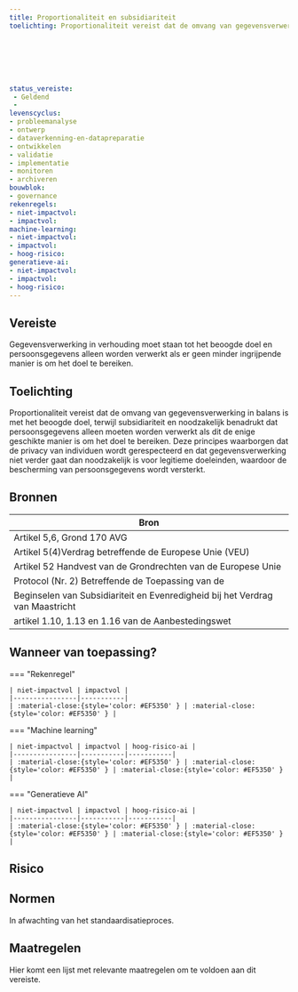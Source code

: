 ```yaml
---
title: Proportionaliteit en subsidiariteit
toelichting: Proportionaliteit vereist dat de omvang van gegevensverwerking in balans is met het beoogde doel, terwijl subsidiariteit en noodzakelijk benadrukt dat persoonsgegevens alleen moeten worden verwerkt als dit de enige geschikte manier is om het doel te bereiken deze principes waarborgen dat de privacy van individuen wordt gerespecteerd en dat gegevensverwerking niet verder gaat dan noodzakelijk is voor legitieme doeleinden, waardoor de bescherming van persoonsgegevens wordt versterkt







status_vereiste: 
 - Geldend
 - 
levenscyclus: 
- probleemanalyse
- ontwerp
- dataverkenning-en-datapreparatie
- ontwikkelen
- validatie
- implementatie
- monitoren
- archiveren 
bouwblok: 
- governance
rekenregels: 
- niet-impactvol: 
- impactvol: 
machine-learning: 
- niet-impactvol: 
- impactvol: 
- hoog-risico: 
generatieve-ai: 
- niet-impactvol: 
- impactvol: 
- hoog-risico: 
---
```


<!-- tags -->
## Vereiste

Gegevensverwerking in verhouding moet staan tot het beoogde doel en persoonsgegevens alleen worden verwerkt als er geen minder ingrijpende manier is om het doel te bereiken.








## Toelichting 

Proportionaliteit vereist dat de omvang van gegevensverwerking in balans is met het beoogde doel, terwijl subsidiariteit en noodzakelijk benadrukt dat persoonsgegevens alleen moeten worden verwerkt als dit de enige geschikte manier is om het doel te bereiken.
Deze principes waarborgen dat de privacy van individuen wordt gerespecteerd en dat gegevensverwerking niet verder gaat dan noodzakelijk is voor legitieme doeleinden, waardoor de bescherming van persoonsgegevens wordt versterkt.








## Bronnen 

| Bron                        |
|-----------------------------|
|Artikel 5,6, Grond 170 AVG|
|Artikel 5(4)Verdrag betreffende de Europese Unie (VEU)|
|Artikel 52 Handvest van de Grondrechten van de Europese Unie|
|Protocol (Nr. 2) Betreffende de Toepassing van de|
|Beginselen van Subsidiariteit en Evenredigheid bij het Verdrag van Maastricht|
|artikel 1.10, 1.13 en 1.16 van de Aanbestedingswet|

## Wanneer van toepassing? 

=== "Rekenregel"

	| niet-impactvol | impactvol | 
	|----------------|-----------| 
	| :material-close:{style='color: #EF5350' } | :material-close:{style='color: #EF5350' } |

=== "Machine learning"

	| niet-impactvol | impactvol | hoog-risico-ai | 
	|----------------|-----------|-----------| 
	| :material-close:{style='color: #EF5350' } | :material-close:{style='color: #EF5350' } | :material-close:{style='color: #EF5350' } |

=== "Generatieve AI"

	| niet-impactvol | impactvol | hoog-risico-ai | 
	|----------------|-----------|-----------| 
	| :material-close:{style='color: #EF5350' } | :material-close:{style='color: #EF5350' } | :material-close:{style='color: #EF5350' } |

## Risico 



## Normen 

In afwachting van het standaardisatieproces. 

## Maatregelen 

Hier komt een lijst met relevante maatregelen om te voldoen aan dit vereiste. 
